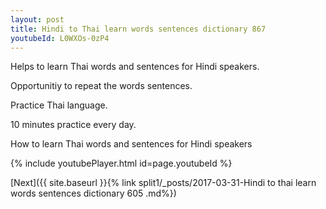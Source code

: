 ```yaml
---
layout: post
title: Hindi to Thai learn words sentences dictionary 867 
youtubeId: L0WXOs-0zP4
---
```

 
 
Helps to learn Thai words and sentences for Hindi speakers.

Opportunitiy to repeat the words sentences. 

Practice Thai language. 
 
10 minutes practice every day. 
 
How to learn Thai words and sentences for Hindi speakers 
 
{% include youtubePlayer.html id=page.youtubeId %}
 
 
[Next]({{ site.baseurl }}{% link  split1/_posts/2017-03-31-Hindi to thai learn words sentences dictionary 605 .md%})
 
